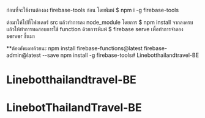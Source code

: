 ก่อนที่จะใช้งานต้องลง firebase-tools ก่อน โดยพิมพ์ $ npm i -g firebase-tools

ต่อมาให้ไปที่โฟลเดอร์ src แล้วทำการลง  node_module โดยการ $ npm install
จากลงครบแล้วให้ทำการทดสอบการใช้ function ด้วยการพิมพ์ $ firebase serve เพื่อทำการจำลอง server ขึ้นมา 

**ต้องอัพเดทด้วยนะ 
npm install firebase-functions@latest firebase-admin@latest --save
npm install -g firebase-tools# Linebotthailandtravel-BE
# Linebotthailandtravel-BE
# LinebotThailandTravel-BE
